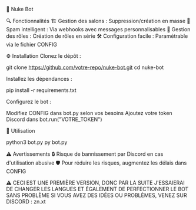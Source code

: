 🚀 Nuke Bot

🔍 Fonctionnalités
🏗️ Gestion des salons : Suppression/création en masse
💬 Spam intelligent : Via webhooks avec messages personnalisables
🎨 Gestion des rôles : Création de rôles en série
🛠️ Configuration facile : Paramétrable via le fichier CONFIG

⚙️ Installation
Clonez le dépôt :

git clone https://github.com/votre-repo/nuke-bot.git
cd nuke-bot

Installez les dépendances :

pip install -r requirements.txt

Configurez le bot :

Modifiez CONFIG dans bot.py selon vos besoins
Ajoutez votre token Discord dans bot.run("VOTRE_TOKEN")

🎯 Utilisation

python3 bot.py
py bot.py

⚠️ Avertissements
🔒 Risque de bannissement par Discord en cas d'utilisation abusive
🛡️ Pour réduire les risques, augmentez les délais dans CONFIG


⚠️ CECI EST UNE PREMIÈRE VERSION, DONC PAR LA SUITE J'ESSAIERAI DE CHANGER LES LANGUES ET ÉGALEMENT DE PERFECTIONNER LE BOT SANS PROBLÈME
SI VOUS AVEZ DES IDÉES OU PROBLÈMES, VENEZ SUR DISCORD : zn.xt
